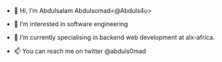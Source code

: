 - 👋 Hi, I’m  Abdulsalam Abdulsomad<@Abduls4u>
- 👀 I’m interested in software engineering
- 🌱 I’m currently specialising in backend web development at alx-africa.

- 📫 
You can reach me on twitter @abduls0mad

<!---
Abduls4u/Abduls4u is a ✨ special ✨ repository because its `README.md` (this file) appears on your GitHub profile.
You can click the Preview link to take a look at your changes.
--->
